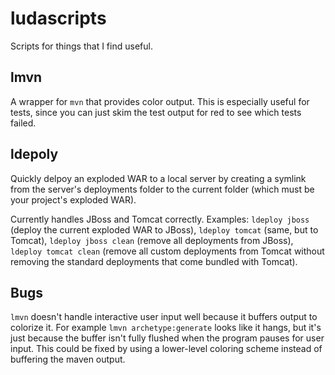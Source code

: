 ludascripts
===========

Scripts for things that I find useful.

lmvn
-------

A wrapper for `mvn` that provides color output. This is especially useful for
tests, since you can just skim the test output for red to see which tests
failed.

ldepoly
-------

Quickly delpoy an exploded WAR to a local server by creating a symlink from the
server's deployments folder to the current folder (which must be your project's
exploded WAR).

Currently handles JBoss and Tomcat correctly. Examples: `ldeploy jboss` (deploy
the current exploded WAR to JBoss), `ldeploy tomcat` (same, but to Tomcat),
`ldeploy jboss clean` (remove all deployments from JBoss), `ldeploy tomcat
clean` (remove all custom deployments from Tomcat without removing the standard
deployments that come bundled with Tomcat).

Bugs
----

`lmvn` doesn't handle interactive user input well because it buffers output to
colorize it. For example `lmvn archetype:generate` looks like it hangs, but it's
just because the buffer isn't fully flushed when the program pauses for user
input. This could be fixed by using a lower-level coloring scheme instead of
buffering the maven output.
